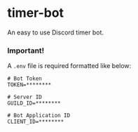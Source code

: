 # timer-bot
An easy to use Discord timer bot.

### Important!
A `.env` file is required formatted like below:
```env
# Bot Token
TOKEN=********

# Server ID
GUILD_ID=********

# Bot Application ID
CLIENT_ID=********
```
